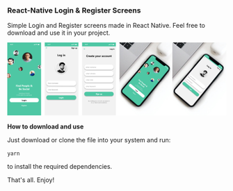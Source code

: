### **React-Native Login & Register Screens**

Simple Login and Register screens made in React Native. Feel free to download and use it in your project.

![React-Native Login & Register Screens](https://raw.githubusercontent.com/david-asamoah/React-Native-Login-Register-Screens/master/login%20register%20screens%20banner.png)

**How to download and use**

Just download or clone the file into your system and run:

    yarn

 to install the required dependencies.

That's all. Enjoy!

